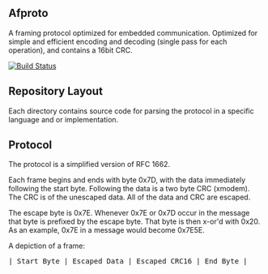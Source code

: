 Afproto
-------

A framing protocol optimized for embedded communication. Optimized for simple
and efficient encoding and decoding (single pass for each operation), and
contains a 16bit CRC.

[![Build Status](https://travis-ci.org/greghaynes/Afproto.png)](https://travis-ci.org/greghaynes/Afproto)


## Repository Layout

Each directory contains source code for parsing the protocol in a specific
language and or implementation.


## Protocol

The protocol is a simplified version of RFC 1662.

Each frame begins and ends with byte 0x7D, with the data immediately following
the start byte. Following the data is a two byte CRC (xmodem). The CRC is of
the unescaped data. All of the data and CRC are escaped.

The escape byte is 0x7E. Whenever 0x7E or 0x7D occur in the message that byte
is prefixed by the escape byte. That byte is then x-or'd with 0x20. As an
example, 0x7E in a message would become 0x7E5E.

A depiction of a frame:
<pre>
| Start Byte | Escaped Data | Escaped CRC16 | End Byte |
</pre>
